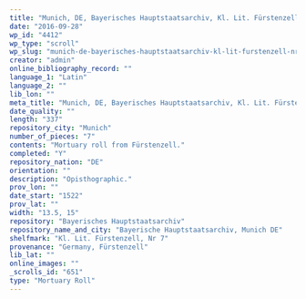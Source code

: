 ```yaml
---
title: "Munich, DE, Bayerisches Hauptstaatsarchiv, Kl. Lit. Fürstenzell, Nr 7"
date: "2016-09-28"
wp_id: "4412"
wp_type: "scroll"
wp_slug: "munich-de-bayerisches-hauptstaatsarchiv-kl-lit-furstenzell-nr-7"
creator: "admin"
online_bibliography_record: ""
language_1: "Latin"
language_2: ""
lib_lon: ""
meta_title: "Munich, DE, Bayerisches Hauptstaatsarchiv, Kl. Lit. Fürstenzell, Nr 7"
date_quality: ""
length: "337"
repository_city: "Munich"
number_of_pieces: "7"
contents: "Mortuary roll from Fürstenzell."
completed: "Y"
repository_nation: "DE"
orientation: ""
description: "Opisthographic."
prov_lon: ""
date_start: "1522"
prov_lat: ""
width: "13.5, 15"
repository: "Bayerisches Hauptstaatsarchiv"
repository_name_and_city: "Bayerische Hauptstaatsarchiv, Munich DE"
shelfmark: "Kl. Lit. Fürstenzell, Nr 7"
provenance: "Germany, Fürstenzell"
lib_lat: ""
online_images: ""
_scrolls_id: "651"
type: "Mortuary Roll"
---
```



